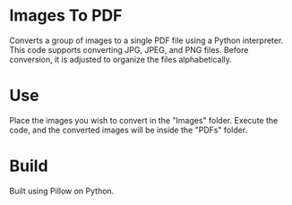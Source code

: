# Images To PDF
Converts a group of images to a single PDF file using a Python interpreter. This code supports converting JPG, JPEG, and PNG files. Before conversion, it is adjusted to organize the files alphabetically.

# Use
Place the images you wish to convert in the "Images" folder. Execute the code, and the converted images will be inside the "PDFs" folder.

# Build
Built using Pillow on Python.
